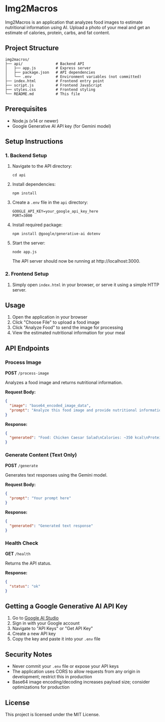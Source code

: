 # Img2Macros

Img2Macros is an application that analyzes food images to estimate nutritional information using AI. Upload a photo of your meal and get an estimate of calories, protein, carbs, and fat content.

## Project Structure

```
img2macros/
├── api/               # Backend API
│   ├── app.js         # Express server
│   ├── package.json   # API dependencies
│   └── .env           # Environment variables (not committed)
├── index.html         # Frontend entry point
├── script.js          # Frontend JavaScript
├── styles.css         # Frontend styling
└── README.md          # This file
```

## Prerequisites

- Node.js (v14 or newer)
- Google Generative AI API key (for Gemini model)

## Setup Instructions

### 1. Backend Setup

1. Navigate to the API directory:
   ```
   cd api
   ```

2. Install dependencies:
   ```
   npm install
   ```

3. Create a `.env` file in the `api` directory:
   ```
   GOOGLE_API_KEY=your_google_api_key_here
   PORT=3000
   ```

4. Install required package:
   ```
   npm install @google/generative-ai dotenv
   ```

5. Start the server:
   ```
   node app.js
   ```
   The API server should now be running at http://localhost:3000.

### 2. Frontend Setup

1. Simply open `index.html` in your browser, or serve it using a simple HTTP server.

## Usage

1. Open the application in your browser
2. Click "Choose File" to upload a food image
3. Click "Analyze Food" to send the image for processing
4. View the estimated nutritional information for your meal

## API Endpoints

### Process Image

**POST** `/process-image`

Analyzes a food image and returns nutritional information.

**Request Body:**
```json
{
  "image": "base64_encoded_image_data",
  "prompt": "Analyze this food image and provide nutritional information including calories, protein, carbs, and fat content."
}
```

**Response:**
```json
{
  "generated": "Food: Chicken Caesar Salad\nCalories: ~350 kcal\nProtein: 28g\nCarbs: 12g\nFat: 22g\n..."
}
```

### Generate Content (Text Only)

**POST** `/generate`

Generates text responses using the Gemini model.

**Request Body:**
```json
{
  "prompt": "Your prompt here"
}
```

**Response:**
```json
{
  "generated": "Generated text response"
}
```

### Health Check

**GET** `/health`

Returns the API status.

**Response:**
```json
{
  "status": "ok"
}
```

## Getting a Google Generative AI API Key

1. Go to [Google AI Studio](https://makersuite.google.com/)
2. Sign in with your Google account
3. Navigate to "API Keys" or "Get API Key"
4. Create a new API key
5. Copy the key and paste it into your `.env` file

## Security Notes

- Never commit your `.env` file or expose your API keys
- The application uses CORS to allow requests from any origin in development; restrict this in production
- Base64 image encoding/decoding increases payload size; consider optimizations for production

## License

This project is licensed under the MIT License.
